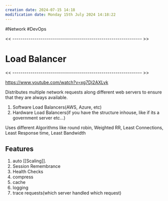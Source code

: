 ```yaml
---
creation date: 2024-07-15 14:18
modification date: Monday 15th July 2024 14:18:22
---
```

#Network #DevOps 

<< ---------------------------------------------------------------- >>

# Load Balancer

<< ---------------------------------------------------------------- >>

https://www.youtube.com/watch?v=xg7Dj2AXLyk

Distributes multiple network requests along different web servers to ensure that they are always available. 

1. Software Load Balancers(AWS, Azure, etc)
2. Hardware Load Balancers(if you have the structure inhouse, like if its a government server etc...)

Uses different Algorithms
	like round robin, Weighted RR, Least Connections, Least Response time, Least Bandwidth

## Features
1. auto [[Scaling]].
2. Session Remembrance
3. Health Checks
4. compress
5. cache
6. logging
7. trace requests(which server handled which request)